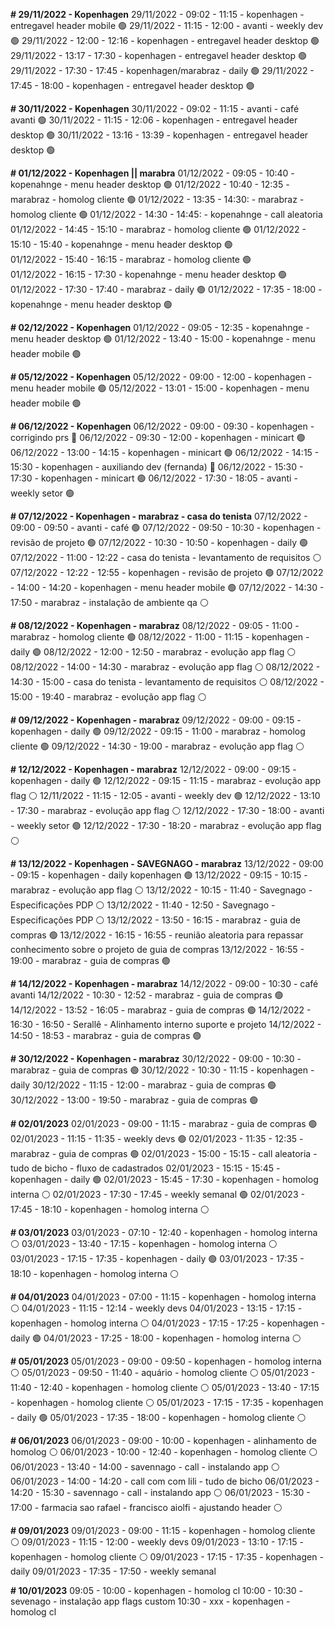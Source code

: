 **# 29/11/2022 - Kopenhagen**
29/11/2022 - 09:02 - 11:15 - kopenhagen - entregavel header mobile 🟢
29/11/2022 - 11:15 - 12:00 - avanti - weekly dev 🟢
29/11/2022 - 12:00 - 12:16 - kopenhagen - entregavel header desktop 🟢
29/11/2022 - 13:17 - 17:30 - kopenhagen - entregavel header desktop 🟢
29/11/2022 - 17:30 - 17:45 - kopenhagen/marabraz - daily 🟢
29/11/2022 - 17:45 - 18:00 - kopenhagen - entregavel header desktop 🟢

**# 30/11/2022 - Kopenhagen**
30/11/2022 - 09:02 - 11:15 - avanti - café avanti 🟢
30/11/2022 - 11:15 - 12:06 - kopenhagen - entregavel header desktop 🟢
30/11/2022 - 13:16 - 13:39 - kopenhagen - entregavel header desktop 🟢

**# 01/12/2022 - Kopenhagen || marabra**
01/12/2022 - 09:05 - 10:40 - kopenahnge - menu header desktop 🟢
01/12/2022 - 10:40 - 12:35 - marabraz - homolog cliente 🟢
01/12/2022 - 13:35 - 14:30: - marabraz - homolog cliente 🟢
01/12/2022 - 14:30 - 14:45: - kopenahnge - call aleatoria
01/12/2022 - 14:45 - 15:10 - marabraz - homolog cliente 🟢
01/12/2022 - 15:10 - 15:40 - kopenahnge - menu header desktop 🟢  
01/12/2022 - 15:40 - 16:15 - marabraz - homolog cliente 🟢  
01/12/2022 - 16:15 - 17:30 - kopenahnge - menu header desktop 🟢  
01/12/2022 - 17:30 - 17:40 - marabraz - daily 🟢
01/12/2022 - 17:35 - 18:00 - kopenahnge - menu header desktop 🟢  

**# 02/12/2022 - Kopenhagen**
01/12/2022 - 09:05 - 12:35 - kopenahnge - menu header desktop 🟢
01/12/2022 - 13:40 - 15:00 - kopenahnge - menu header mobile 🟢

**# 05/12/2022 - Kopenhagen**
05/12/2022 - 09:00 - 12:00 - kopenhagen - menu header mobile 🟢
05/12/2022 - 13:01 - 15:00 - kopenhagen - menu header mobile 🟢

**# 06/12/2022 - Kopenhagen**
06/12/2022 - 09:00 - 09:30 - kopenhagen - corrigindo prs 🔴
06/12/2022 - 09:30 - 12:00 - kopenhagen - minicart 🟢
06/12/2022 - 13:00 - 14:15 - kopenhagen - minicart 🟢
06/12/2022 - 14:15 - 15:30 - kopenhagen - auxiliando dev (fernanda) 🔴
06/12/2022 - 15:30 - 17:30 - kopenhagen - minicart 🟢
06/12/2022 - 17:30 - 18:05 - avanti - weekly setor 🟢

**# 07/12/2022 - Kopenhagen - marabraz - casa do tenista**
07/12/2022 - 09:00 - 09:50 - avanti - café 🟢
07/12/2022 - 09:50 - 10:30 - kopenhagen - revisão de projeto 🟢
07/12/2022 - 10:30 - 10:50 - kopenhagen - daily 🟢
07/12/2022 - 11:00 - 12:22 - casa do tenista - levantamento de requisitos ⚪
07/12/2022 - 12:22 - 12:55 - kopenhagen - revisão de projeto 🟢
07/12/2022 - 14:00 - 14:20 - kopenhagen -  menu header mobile 🟢
07/12/2022 - 14:30 - 17:50 - marabraz - instalação de ambiente qa ⚪

**# 08/12/2022 - Kopenhagen - marabraz**
08/12/2022 - 09:05 - 11:00 - marabraz - homolog cliente 🟢
08/12/2022 - 11:00 - 11:15 - kopenhagen - daily 🟢
08/12/2022 - 12:00 - 12:50 - marabraz - evolução app flag ⚪
08/12/2022 - 14:00 - 14:30 - marabraz - evolução app flag ⚪
08/12/2022 - 14:30 - 15:00 - casa do tenista - levantamento de requisitos ⚪
08/12/2022 - 15:00 - 19:40 - marabraz - evolução app flag ⚪

**# 09/12/2022 - Kopenhagen - marabraz**
09/12/2022 - 09:00 - 09:15 - kopenhagen - daily 🟢
09/12/2022 - 09:15 - 11:00 - marabraz - homolog cliente 🟢
09/12/2022 - 14:30 - 19:00 - marabraz - evolução app flag ⚪

**# 12/12/2022 - Kopenhagen - marabraz**
12/12/2022 - 09:00 - 09:15 - kopenhagen - daily 🟢
12/12/2022 - 09:15 - 11:15 - marabraz - evolução app flag ⚪
12/11/2022 - 11:15 - 12:05 - avanti - weekly dev 🟢
12/12/2022 - 13:10 - 17:30 - marabraz - evolução app flag ⚪
12/12/2022 - 17:30 - 18:00 - avanti - weekly setor 🟢
12/12/2022 - 17:30 - 18:20 - marabraz - evolução app flag ⚪

**# 13/12/2022 - Kopenhagen - SAVEGNAGO - marabraz**
13/12/2022 - 09:00 - 09:15 - kopenhagen - daily kopenhagen 🟢
13/12/2022 - 09:15 - 10:15 - marabraz - evolução app flag ⚪
13/12/2022 - 10:15 - 11:40 - Savegnago - Especificações PDP ⚪
13/12/2022 - 11:40 - 12:50 - Savegnago - Especificações PDP ⚪
13/12/2022 - 13:50 - 16:15 - marabraz - guia de compras 🟢
13/12/2022 - 16:15 - 16:55 -  reunião aleatoria para repassar conhecimento sobre o projeto de guia de compras
13/12/2022 - 16:55 - 19:00 - marabraz - guia de compras  🟢

**# 14/12/2022 - Kopenhagen - marabraz**
14/12/2022 - 09:00 - 10:30 - café avanti
14/12/2022 - 10:30 - 12:52 - marabraz - guia de compras 🟢 
14/12/2022 - 13:52 - 16:05 - marabraz - guia de compras  🟢
14/12/2022 - 16:30 - 16:50 - Serallê - Alinhamento interno suporte e projeto 
14/12/2022 - 14:50 - 18:53 - marabraz - guia de compras  🟢

**# 30/12/2022 - Kopenhagen - marabraz**
30/12/2022 - 09:00 - 10:30 - marabraz - guia de compras 🟢
30/12/2022 - 10:30 - 11:15 - kopenhagen - daily 
30/12/2022 - 11:15 - 12:00 - marabraz - guia de compras 🟢
30/12/2022 - 13:00 - 19:50 - marabraz - guia de compras 🟢


**# 02/01/2023**
02/01/2023 - 09:00 - 11:15 - marabraz - guia de compras 🟢
02/01/2023 - 11:15 - 11:35 - weekly devs 🟢
02/01/2023 - 11:35 - 12:35 - marabraz - guia de compras 🟢
02/01/2023 - 15:00 - 15:15 - call aleatoria - tudo de bicho - fluxo de cadastrados 
02/01/2023 - 15:15 - 15:45 - kopenhagen - daily 🟢
02/01/2023 - 15:45 - 17:30 - kopenhagen - homolog interna ⚪
02/01/2023 - 17:30 - 17:45 - weekly semanal 🟢
02/01/2023 - 17:45 - 18:10 - kopenhagen - homolog interna ⚪


**# 03/01/2023**
03/01/2023 - 07:10 - 12:40 - kopenhagen - homolog interna ⚪
03/01/2023 - 13:40 - 17:15 - kopenhagen - homolog interna ⚪
03/01/2023 - 17:15 - 17:35 - kopenhagen - daily 🟢
03/01/2023 - 17:35 - 18:10 - kopenhagen - homolog interna ⚪

**# 04/01/2023**
04/01/2023 - 07:00 - 11:15 - kopenhagen - homolog interna ⚪
04/01/2023 - 11:15 - 12:14 - weekly devs
04/01/2023 - 13:15 - 17:15 - kopenhagen - homolog interna ⚪
04/01/2023 - 17:15 - 17:25 - kopenhagen - daily 🟢
04/01/2023 - 17:25 - 18:00 - kopenhagen - homolog interna ⚪

**# 05/01/2023**
05/01/2023 - 09:00 - 09:50 - kopenhagen - homolog interna ⚪
05/01/2023 - 09:50 - 11:40 - aquário - homolog cliente ⚪
05/01/2023 - 11:40 - 12:40 - kopenhagen - homolog cliente ⚪
05/01/2023 - 13:40 - 17:15 - kopenhagen - homolog cliente ⚪
05/01/2023 - 17:15 - 17:35 - kopenhagen - daily 🟢
05/01/2023 - 17:35 - 18:00 - kopenhagen - homolog cliente ⚪

**# 06/01/2023**
06/01/2023 - 09:00 - 10:00 - kopenhagen - alinhamento de homolog ⚪
06/01/2023 - 10:00 - 12:40 - kopenhagen - homolog cliente ⚪
06/01/2023 - 13:40 - 14:00 - savennago - call - instalando app ⚪
06/01/2023 - 14:00 - 14:20 - call com com lili - tudo de bicho 
06/01/2023 - 14:20 - 15:30 - savennago - call - instalando app ⚪
06/01/2023 - 15:30 - 17:00 - farmacia sao rafael - francisco aiolfi - ajustando header ⚪

**# 09/01/2023**
09/01/2023 - 09:00 - 11:15 - kopenhagen - homolog cliente ⚪
09/01/2023 - 11:15 - 12:00 - weekly devs
09/01/2023 - 13:10 - 17:15 - kopenhagen - homolog cliente ⚪
09/01/2023 - 17:15 - 17:35 - kopenhagen - daily
09/01/2023 - 17:35 - 17:50 - weekly semanal

**# 10/01/2023**
09:05 - 10:00 - kopenhagen - homolog cl
10:00 - 10:30 - sevenago - instalação app flags custom
10:30 - xxx - kopenhagen - homolog cl